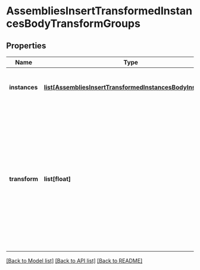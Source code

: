 # AssembliesInsertTransformedInstancesBodyTransformGroups

## Properties
Name | Type | Description | Notes
------------ | ------------- | ------------- | -------------
**instances** | [**list[AssembliesInsertTransformedInstancesBodyInstances]**](AssembliesInsertTransformedInstancesBodyInstances.md) | The instances to insert with the transform. | [optional] 
**transform** | **list[float]** | The transform to apply to the instances. Must be 9, 12,           or 16 elements in length, representing a 3x3, 4x3 or 4x4 matrix, respectively. All translation matrix           components are in meters. | [optional] 

[[Back to Model list]](../README.md#documentation-for-models) [[Back to API list]](../README.md#documentation-for-api-endpoints) [[Back to README]](../README.md)


